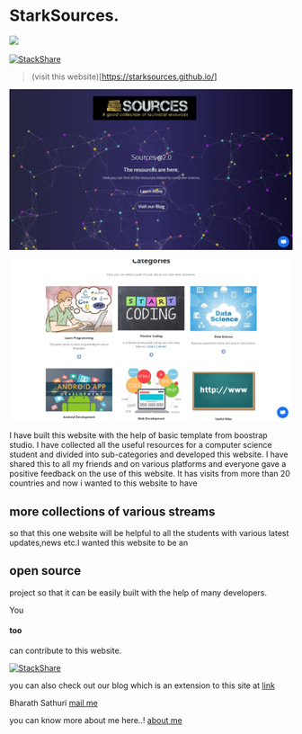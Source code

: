# StarkSources.

<img  class="flex-design" src="https://starksources.github.io/assets/img/Stark Sources.png" href="https://starksources.github.io/">

[![StackShare](https://img.shields.io/badge/tech-stack-0690fa.svg?style=flat)](https://stackshare.io/stark-sources/stark-sources)

> (visit this website)[https://starksources.github.io/]

![Stark](stark1.JPG)

![Stark](stark2.JPG)

I have built this website with the help of basic template from boostrap studio. 
I have collected all the useful resources for a computer science student and divided into sub-categories and developed this website.
I have shared this to all my friends and on various platforms  and everyone gave a positive feedback on the use of this website.
It has visits from more than 20 countries and now i wanted to this website to have 
## more collections of various streams
so that this one website will be helpful to all the students with various latest updates,news etc.I wanted this website to be an 
## open source
project so that it can be easily built with the help of many developers.

You 
#### too
can contribute to this website.

[![StackShare](https://img.shields.io/badge/tech-stack-0690fa.svg?style=flat)](https://stackshare.io/stark-sources/stark-sources)


you can also check out our blog which is an extension to this site at [link](https://starksources.github.io/myblog/)

Bharath Sathuri
[mail me](sathuribharathbrothers1234@gmail.com)

you can know more about me here..!
[about me](https://about.me/bharathsathuri)

